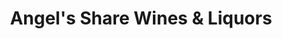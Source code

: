 ---
title: "Angel's Share Wines & Liquors"
url: /washington/angels-share-wines-und-liquors/
shop: Spirituosen
---